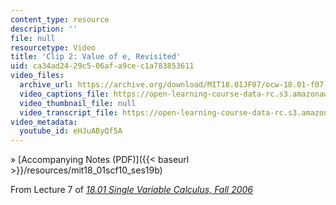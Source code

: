 ```yaml
---
content_type: resource
description: ''
file: null
resourcetype: Video
title: 'Clip 2: Value of e, Revisited'
uid: ca34ad24-29c5-06af-a9ce-c1a783853611
video_files:
  archive_url: https://archive.org/download/MIT18.01JF07/ocw-18.01-f07-lec07_300k.mp4
  video_captions_file: https://open-learning-course-data-rc.s3.amazonaws.com/18-01sc-single-variable-calculus-fall-2010/4528d450d01f5bf482e5ec68818b2854_eHJuAByQf5A.vtt
  video_thumbnail_file: null
  video_transcript_file: https://open-learning-course-data-rc.s3.amazonaws.com/18-01sc-single-variable-calculus-fall-2010/09936931a0ae9ada383dbda1ca71c408_eHJuAByQf5A.pdf
video_metadata:
  youtube_id: eHJuAByQf5A
---
```


» [Accompanying Notes (PDF)]({{< baseurl >}}/resources/mit18_01scf10_ses19b)

From Lecture 7 of [_18.01 Single Variable Calculus, Fall 2006_](/courses/18-01-single-variable-calculus-fall-2006/pages/video-lectures)